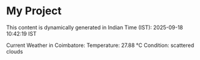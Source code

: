 # My Project

This content is dynamically generated in Indian Time (IST): 2025-09-18 10:42:19 IST


Current Weather in Coimbatore:
Temperature: 27.88 °C
Condition: scattered clouds
